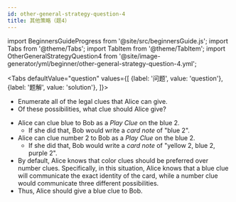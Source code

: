```yaml
---
id: other-general-strategy-question-4
title: 其他策略（题4）
---
```


import BeginnersGuideProgress from '@site/src/beginnersGuide.js';
import Tabs from '@theme/Tabs';
import TabItem from '@theme/TabItem';
import OtherGeneralStrategyQuestion4 from '@site/image-generator/yml/beginner/other-general-strategy-question-4.yml';

<BeginnersGuideProgress id="other-general-strategy-question-4" />

<!-- lint disable no-undefined-references -->

<Tabs
  defaultValue="question"
  values={[
    {label: '问题', value: 'question'},
    {label: '题解', value: 'solution'},
  ]}>
<TabItem value="question">

- Enumerate all of the legal clues that Alice can give.
- Of these possibilities, what clue should Alice give?

</TabItem>
<TabItem value="solution">

- Alice can clue blue to Bob as a *Play Clue* on the blue 2.
  - If she did that, Bob would write a *card note* of "blue 2".
- Alice can clue number 2 to Bob as a *Play Clue* on the blue 2.
  - If she did that, Bob would write a *card note* of "yellow 2, blue 2, purple 2".
- By default, Alice knows that color clues should be preferred over number clues. Specifically, in this situation, Alice knows that a blue clue will communicate the exact identity of the card, while a number clue would communicate three different possibilities.
- Thus, Alice should give a blue clue to Bob.

</TabItem>
</Tabs>

<OtherGeneralStrategyQuestion4 />
